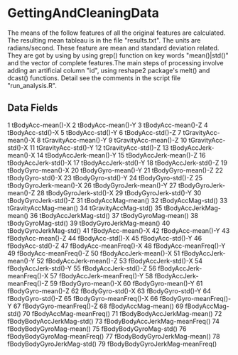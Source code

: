 # GettingAndCleaningData #
The means of the follow features of all the original features are calculated.   The resulting mean tableau is in the file "results.txt".  The units are radians/second.  These feature are mean and standard deviation related. They are got by using by using grep() function on key words "mean()|std()" and the vector of complete features.The main steps of processing involve adding an artificial column "id", using reshape2 package's melt() and dcast() functions. Detail see the comments in the script file "run_analysis.R".

## Data Fields ##
1 tBodyAcc-mean()-X
2 tBodyAcc-mean()-Y
3 tBodyAcc-mean()-Z
4 tBodyAcc-std()-X
5 tBodyAcc-std()-Y
6 tBodyAcc-std()-Z
7 tGravityAcc-mean()-X
8 tGravityAcc-mean()-Y
9 tGravityAcc-mean()-Z
10 tGravityAcc-std()-X
11 tGravityAcc-std()-Y
12 tGravityAcc-std()-Z
13 tBodyAccJerk-mean()-X
14 tBodyAccJerk-mean()-Y
15 tBodyAccJerk-mean()-Z
16 tBodyAccJerk-std()-X
17 tBodyAccJerk-std()-Y
18 tBodyAccJerk-std()-Z
19 tBodyGyro-mean()-X
20 tBodyGyro-mean()-Y
21 tBodyGyro-mean()-Z
22 tBodyGyro-std()-X
23 tBodyGyro-std()-Y
24 tBodyGyro-std()-Z
25 tBodyGyroJerk-mean()-X
26 tBodyGyroJerk-mean()-Y
27 tBodyGyroJerk-mean()-Z
28 tBodyGyroJerk-std()-X
29 tBodyGyroJerk-std()-Y
30 tBodyGyroJerk-std()-Z
31 tBodyAccMag-mean()
32 tBodyAccMag-std()
33 tGravityAccMag-mean()
34 tGravityAccMag-std()
35 tBodyAccJerkMag-mean()
36 tBodyAccJerkMag-std()
37 tBodyGyroMag-mean()
38 tBodyGyroMag-std()
39 tBodyGyroJerkMag-mean()
40 tBodyGyroJerkMag-std()
41 fBodyAcc-mean()-X
42 fBodyAcc-mean()-Y
43 fBodyAcc-mean()-Z
44 fBodyAcc-std()-X
45 fBodyAcc-std()-Y
46 fBodyAcc-std()-Z
47 fBodyAcc-meanFreq()-X
48 fBodyAcc-meanFreq()-Y
49 fBodyAcc-meanFreq()-Z
50 fBodyAccJerk-mean()-X
51 fBodyAccJerk-mean()-Y
52 fBodyAccJerk-mean()-Z
53 fBodyAccJerk-std()-X
54 fBodyAccJerk-std()-Y
55 fBodyAccJerk-std()-Z
56 fBodyAccJerk-meanFreq()-X
57 fBodyAccJerk-meanFreq()-Y
58 fBodyAccJerk-meanFreq()-Z
59 fBodyGyro-mean()-X
60 fBodyGyro-mean()-Y
61 fBodyGyro-mean()-Z
62 fBodyGyro-std()-X
63 fBodyGyro-std()-Y
64 fBodyGyro-std()-Z
65 fBodyGyro-meanFreq()-X
66 fBodyGyro-meanFreq()-Y
67 fBodyGyro-meanFreq()-Z
68 fBodyAccMag-mean()
69 fBodyAccMag-std()
70 fBodyAccMag-meanFreq()
71 fBodyBodyAccJerkMag-mean()
72 fBodyBodyAccJerkMag-std()
73 fBodyBodyAccJerkMag-meanFreq()
74 fBodyBodyGyroMag-mean()
75 fBodyBodyGyroMag-std()
76 fBodyBodyGyroMag-meanFreq()
77 fBodyBodyGyroJerkMag-mean()
78 fBodyBodyGyroJerkMag-std()
79 fBodyBodyGyroJerkMag-meanFreq()

